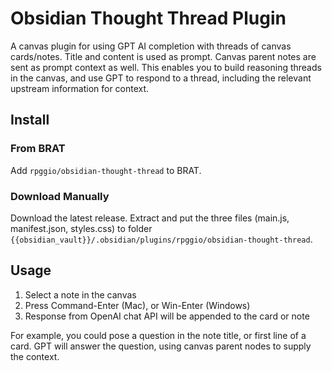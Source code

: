 # Obsidian Thought Thread Plugin

A canvas plugin for using GPT AI completion with threads of canvas cards/notes. Title and content is used as prompt. Canvas parent notes are sent as prompt context as well.
This enables you to build reasoning threads in the canvas, and use GPT to respond to a thread, including the relevant upstream information for context.

## Install

### From BRAT

Add `rpggio/obsidian-thought-thread` to BRAT.

### Download Manually

Download the latest release. Extract and put the three files (main.js, manifest.json, styles.css) to
folder `{{obsidian_vault}}/.obsidian/plugins/rpggio/obsidian-thought-thread`.

## Usage

1. Select a note in the canvas
2. Press Command-Enter (Mac), or Win-Enter (Windows)
3. Response from OpenAI chat API will be appended to the card or note

For example, you could pose a question in the note title, or first line of a card. GPT will answer the question, using canvas parent nodes to supply the context.
